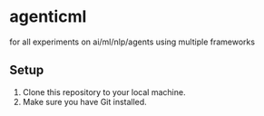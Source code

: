 # agenticml
for all experiments on ai/ml/nlp/agents using multiple frameworks

## Setup
1. Clone this repository to your local machine.
2. Make sure you have Git installed.
